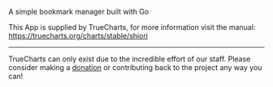 A simple bookmark manager built with Go

This App is supplied by TrueCharts, for more information visit the manual: https://truecharts.org/charts/stable/shiori

---

TrueCharts can only exist due to the incredible effort of our staff.
Please consider making a [donation](https://truecharts.org/docs/about/sponsor) or contributing back to the project any way you can!
